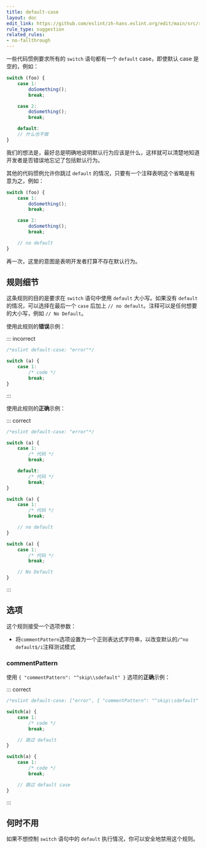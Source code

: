 ```yaml
---
title: default-case
layout: doc
edit_link: https://github.com/eslint/zh-hans.eslint.org/edit/main/src/rules/default-case.md
rule_type: suggestion
related_rules:
- no-fallthrough
---
```


一些代码惯例要求所有的 `switch` 语句都有一个 `default` case，即使默认 case 是空的，例如：

```js
switch (foo) {
    case 1:
        doSomething();
        break;

    case 2:
        doSomething();
        break;

    default:
    // 什么也不做
}
```

我们的想法是，最好总是明确地说明默认行为应该是什么，这样就可以清楚地知道开发者是否错误地忘记了包括默认行为。

其他的代码惯例允许你跳过 `default` 的情况，只要有一个注释表明这个省略是有意为之，例如：

```js
switch (foo) {
    case 1:
        doSomething();
        break;

    case 2:
        doSomething();
        break;

    // no default
}
```

再一次，这里的意图是表明开发者打算不存在默认行为。

## 规则细节

这条规则的目的是要求在 `switch` 语句中使用 `default` 大小写。如果没有 `default` 的情况，可以选择在最后一个 `case` 后加上 `// no default`。注释可以是任何想要的大小写，例如 `// No Default`。

使用此规则的**错误**示例：

::: incorrect

```js
/*eslint default-case: "error"*/

switch (a) {
    case 1:
        /* code */
        break;
}

```

:::

使用此规则的**正确**示例：

::: correct

```js
/*eslint default-case: "error"*/

switch (a) {
    case 1:
        /* 代码 */
        break;

    default:
        /* 代码 */
        break;
}

switch (a) {
    case 1:
        /* 代码 */
        break;

    // no default
}

switch (a) {
    case 1:
        /* 代码 */
        break;

    // No Default
}
```

:::

## 选项

这个规则接受一个选项参数：

* 将`commentPattern`选项设置为一个正则表达式字符串，以改变默认的`/^no default$/i`注释测试模式

### commentPattern

使用 `{ "commentPattern": "^skip\\sdefault" }` 选项的**正确**示例：

::: correct

```js
/*eslint default-case: ["error", { "commentPattern": "^skip\\sdefault" }]*/

switch(a) {
    case 1:
        /* code */
        break;

    // 跳过 default
}

switch(a) {
    case 1:
        /* code */
        break;

    // 跳过 default case
}
```

:::

## 何时不用

如果不想控制 `switch` 语句中的 `default` 执行情况，你可以安全地禁用这个规则。
